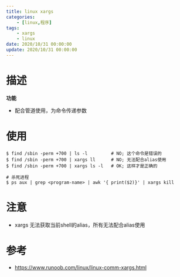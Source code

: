```yaml
---
title: linux xargs
categories: 
	- [linux,程序]
tags:
	- xargs
	- linux
date: 2020/10/31 00:00:00
update: 2020/10/31 00:00:00
---
```


# 描述

**功能**

- 配合管道使用，为命令传递参数

# 使用

```shell
$ find /sbin -perm +700 | ls -l         # NO; 这个命令是错误的
$ find /sbin -perm +700 | xargs ll      # NO; 无法配合alias使用
$ find /sbin -perm +700 | xargs ls -l   # OK; 这样才是正确的

# 杀死进程
$ ps aux | grep <program-name> | awk '{ print($2)}' | xargs kill
```

# 注意

- xargs 无法获取当前shell的alias，所有无法配合alias使用

# 参考

- https://www.runoob.com/linux/linux-comm-xargs.html